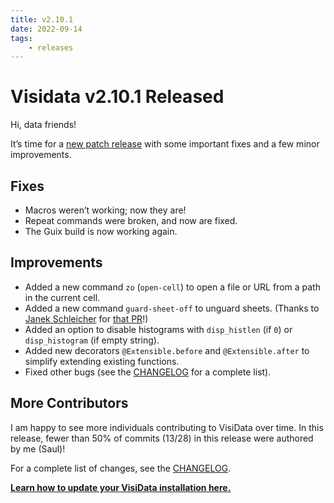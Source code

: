 ```yaml
---
title: v2.10.1
date: 2022-09-14
tags:
    - releases
---
```


# Visidata v2.10.1 Released

Hi, data friends!

It’s time for a [new patch release](https://github.com/saulpw/visidata/releases/tag/v2.10.1) with some important fixes and a few minor improvements.

## Fixes

- Macros weren’t working; now they are!
- Repeat commands were broken, and now are fixed.
- The Guix build is now working again.

## Improvements

- Added a new command `zo` (`open-cell`) to open a file or URL from a path in the current cell.
- Added a new command `guard-sheet-off` to unguard sheets. (Thanks to [Janek Schleicher](https://github.com/hanfried) for [that PR](https://github.com/saulpw/visidata/pull/1517)!)
- Added an option to disable histograms with `disp_histlen` (if `0`) or `disp_histogram` (if empty string).
- Added new decorators `@Extensible.before` and `@Extensible.after` to simplify extending existing functions.
- Fixed other bugs (see the [CHANGELOG](https://github.com/saulpw/visidata/blob/develop/CHANGELOG.md#v2101-2022-09-12) for a complete list).

## More Contributors

I am happy to see more individuals contributing to VisiData over time. In this release, fewer than 50% of commits (13/28) in this release were authored by me (Saul)!

For a complete list of changes, see the [CHANGELOG](https://github.com/saulpw/visidata/blob/develop/CHANGELOG.md#v2101-2022-09-12).

**[Learn how to update your VisiData installation here.](https://www.visidata.org/install/)**
